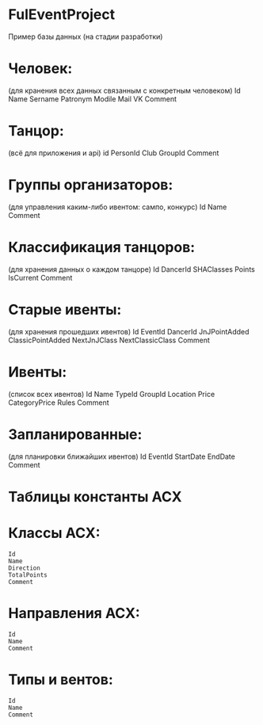 # FulEventProject
Пример базы данных (на стадии разработки)
  
#  Человек: 
  (для кранения всех данных связанным с конкретным человеком)
    Id
    Name
    Sername
    Patronym
    Modile
    Mail
    VK
    Comment

# Танцор:
  (всё для приложения и api)
    id
    PersonId
    Club
    GroupId
    Comment

# Группы организаторов:
  (для управления каким-либо ивентом: сампо, конкурс)
    Id
    Name
    Comment
  
# Классификация танцоров:
  (для хранения данных о каждом танцоре)
    Id
    DancerId
    SHAClasses
    Points
    IsCurrent
    Comment
  
# Старые ивенты:
  (для хранения прошедших ивентов)
    Id
    EventId
    DancerId
    JnJPointAdded
    ClassicPointAdded
    NextJnJClass
    NextClassicClass
    Comment

# Ивенты:
  (список всех ивентов)
    Id
    Name
    TypeId
    GroupId
    Location
    Price
    СategoryPrice
    Rules
    Comment

# Запланированные:
  (для планировки ближайших ивентов)
    Id
    EventId
    StartDate
    EndDate
    Comment

    
    
# Таблицы константы АСХ

# Классы АСХ: 
    Id
    Name
    Direction
    TotalPoints
    Comment

# Направления АСХ:
    Id
    Name
    Comment

# Типы и вентов:
    Id
    Name
    Comment


